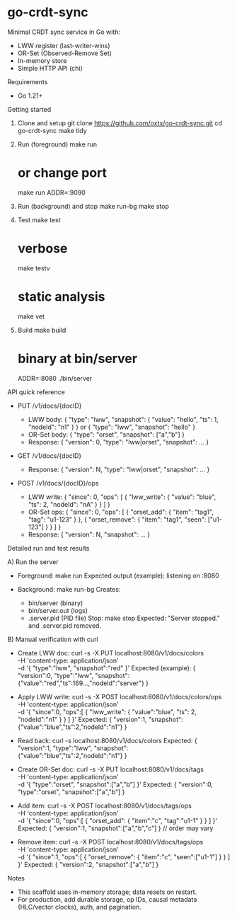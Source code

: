 # go-crdt-sync

Minimal CRDT sync service in Go with:
- LWW register (last-writer-wins)
- OR-Set (Observed-Remove Set)
- In-memory store
- Simple HTTP API (chi)

Requirements
- Go 1.21+

Getting started
1) Clone and setup
   git clone https://github.com/oxtx/go-crdt-sync.git
   cd go-crdt-sync
   make tidy

2) Run (foreground)
   make run
   # or change port
   make run ADDR=:9090

3) Run (background) and stop
   make run-bg
   make stop

4) Test
   make test
   # verbose
   make testv
   # static analysis
   make vet

5) Build
   make build
   # binary at bin/server
   ADDR=:8080 ./bin/server

API quick reference
- PUT /v1/docs/{docID}
  - LWW body:
    { "type": "lww", "snapshot": { "value": "hello", "ts": 1, "nodeId": "n1" } }
    or
    { "type": "lww", "snapshot": "hello" }
  - OR-Set body:
    { "type": "orset", "snapshot": ["a","b"] }
  - Response:
    { "version": 0, "type": "lww|orset", "snapshot": ... }

- GET /v1/docs/{docID}
  - Response:
    { "version": N, "type": "lww|orset", "snapshot": ... }

- POST /v1/docs/{docID}/ops
  - LWW write:
    { "since": 0, "ops": [ { "lww_write": { "value": "blue", "ts": 2, "nodeId": "nA" } } ] }
  - OR-Set ops:
    { "since": 0, "ops": [
        { "orset_add":    { "item": "tag1", "tag": "u1-123" } },
        { "orset_remove": { "item": "tag1", "seen": ["u1-123"] } }
      ] }
  - Response:
    { "version": N, "snapshot": ... }

Detailed run and test results

A) Run the server
- Foreground:
  make run
  Expected output (example):
  listening on :8080

- Background:
  make run-bg
  Creates:
  - bin/server (binary)
  - bin/server.out (logs)
  - .server.pid (PID file)
  Stop:
  make stop
  Expected:
  "Server stopped." and .server.pid removed.

B) Manual verification with curl
- Create LWW doc:
  curl -s -X PUT localhost:8080/v1/docs/colors \
    -H 'content-type: application/json' \
    -d '{ "type":"lww", "snapshot":"red" }'
  Expected (example):
  { "version":0, "type":"lww", "snapshot":{"value":"red","ts":169...,"nodeId":"server"} }

- Apply LWW write:
  curl -s -X POST localhost:8080/v1/docs/colors/ops \
    -H 'content-type: application/json' \
    -d '{ "since":0, "ops":[ { "lww_write": { "value":"blue", "ts": 2, "nodeId":"n1" } } ] }'
  Expected:
  { "version":1, "snapshot":{"value":"blue","ts":2,"nodeId":"n1"} }

- Read back:
  curl -s localhost:8080/v1/docs/colors
  Expected:
  { "version":1, "type":"lww", "snapshot":{"value":"blue","ts":2,"nodeId":"n1"} }

- Create OR-Set doc:
  curl -s -X PUT localhost:8080/v1/docs/tags \
    -H 'content-type: application/json' \
    -d '{ "type":"orset", "snapshot":["a","b"] }'
  Expected:
  { "version":0, "type":"orset", "snapshot":["a","b"] }

- Add item:
  curl -s -X POST localhost:8080/v1/docs/tags/ops \
    -H 'content-type: application/json' \
    -d '{ "since":0, "ops":[ { "orset_add": { "item":"c", "tag":"u1-1" } } ] }'
  Expected:
  { "version":1, "snapshot":["a","b","c"] }   // order may vary

- Remove item:
  curl -s -X POST localhost:8080/v1/docs/tags/ops \
    -H 'content-type: application/json' \
    -d '{ "since":1, "ops":[ { "orset_remove": { "item":"c", "seen":["u1-1"] } } ] }'
  Expected:
  { "version":2, "snapshot":["a","b"] }

Notes
- This scaffold uses in-memory storage; data resets on restart.
- For production, add durable storage, op IDs, causal metadata (HLC/vector clocks), auth, and pagination.
